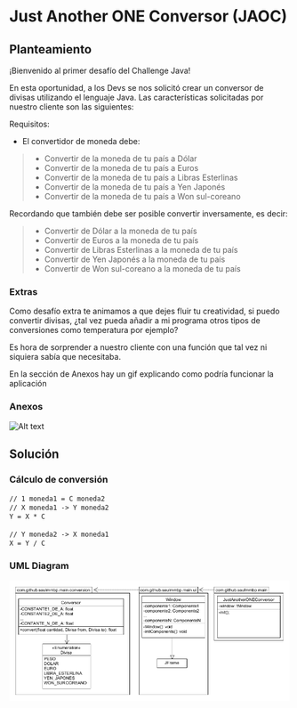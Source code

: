 # Just Another ONE Conversor (JAOC)
## Planteamiento

¡Bienvenido al primer desafío del Challenge Java!

En esta oportunidad, a los Devs se nos solicitó crear un conversor de divisas utilizando el lenguaje Java. Las características solicitadas por nuestro cliente son las siguientes:

Requisitos:

- El convertidor de moneda debe:

> - Convertir de la moneda de tu país a Dólar
> - Convertir de la moneda de tu país  a Euros
> - Convertir de la moneda de tu país  a Libras Esterlinas
> - Convertir de la moneda de tu país  a Yen Japonés
> - Convertir de la moneda de tu país  a Won sul-coreano

Recordando que también debe ser posible convertir inversamente, es decir:

> - Convertir de Dólar a la moneda de tu país
> - Convertir de Euros a la moneda de tu país
> - Convertir de Libras Esterlinas a la moneda de tu país
> - Convertir de Yen Japonés a la moneda de tu país
> - Convertir de Won sul-coreano a la moneda de tu país

### Extras

Como desafío extra te animamos a que dejes fluir tu creatividad, si puedo convertir divisas, ¿tal vez pueda añadir a mi programa otros tipos de conversiones como temperatura por ejemplo?

Es hora de sorprender a nuestro cliente con una función que tal vez ni siquiera sabía que necesitaba.

En la sección de Anexos hay un gif explicando como podría funcionar la aplicación

### Anexos

![Alt text](Dise%C3%B1o_sin_t%C3%ADtulo.gif)

## Solución
### Cálculo de conversión
```
// 1 moneda1 = C moneda2
// X moneda1 -> Y moneda2
Y = X * C

// Y moneda2 -> X moneda1
X = Y / C
```

### UML Diagram

![Alt text](UML/JustAnotherONEConversor.png)

